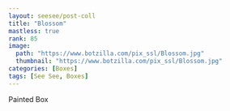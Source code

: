```yaml
---
layout: seesee/post-coll
title: "Blossom"
mastless: true
rank: 85
image:
  path: "https://www.botzilla.com/pix_ssl/Blossom.jpg"
  thumbnail: "https://www.botzilla.com/pix_ssl/Blossom.jpg"
categories: [Boxes]
tags: [See See, Boxes]
---
```


Painted Box



